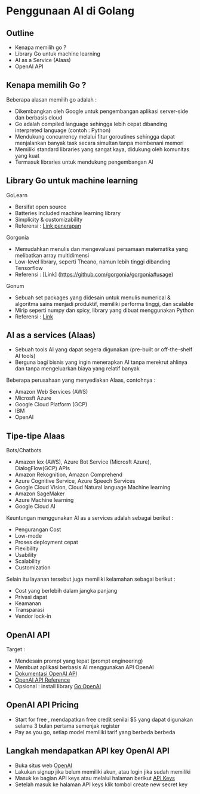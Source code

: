 # Penggunaan AI di Golang

## Outline

- Kenapa memilih go ?
- Library Go untuk machine learning
- AI as a Service (AIaas)
- OpenAI API

## Kenapa memilih Go ?

Beberapa alasan memilih go adalah :

- Dikembangkan oleh Google untuk pengembangan aplikasi server-side dan berbasis cloud
- Go adalah compiled language sehingga lebih cepat dibanding interpreted language (contoh : Python)
- Mendukung concurrency melalui fitur goroutines sehingga dapat menjalankan banyak task secara simultan tanpa membenani memori
- Memiliki standard libraries yang sangat kaya, didukung oleh komunitas yang kuat
- Termasuk libraries untuk mendukung pengembangan AI

## Library Go untuk machine learning

GoLearn

- Bersifat open source
- Batteries included machine learning library
- Simplicity & customizability
- Referensi : [Link penerapan](https://github.com/sjwhitworth/golearn#getting-started)

Gorgonia

- Memudahkan menulis dan mengevaluasi persamaan matematika yang melibatkan array multidimensi
- Low-level library, seperti Theano, namun lebih tinggi dibanding Tensorflow
- Referensi : [Link] (https://github.com/gorgonia/gorgonia#usage)

Gonum

- Sebuah set packages yang didesain untuk menulis numerical & algoritma sains menjadi produktif, memiliki performa tinggi, dan scalable
- Mirip seperti numpy dan spicy, library yang dibuat menggunakan Python
- Referensi : [Link](https://www.gonum.org/post/intro_to_gonum/)

## AI as a services (AIaas)

- Sebuah tools AI yang dapat segera digunakan (pre-built or off-the-shelf AI tools)
- Berguna bagi bisnis yang ingin menerapkan AI tanpa merekrut ahlinya dan tanpa mengeluarkan biaya yang relatif banyak

Beberapa perusahaan yang menyediakan AIaas, contohnya :

- Amazon Web Services (AWS)
- Microsft Azure
- Google Cloud Platform (GCP)
- IBM
- OpenAI

## Tipe-tipe AIaas

Bots/Chatbots

- Amazon lex (AWS), Azure Bot Service (Microsft Azure), DialogFlow(GCP)
  APIs
- Amazon Rekognition, Amazon Comprehend
- Azure Cognitive Service, Azure Speech Services
- Google Cloud Vision, Cloud Natural language
  Machine learning
- Amazon SageMaker
- Azure Machine learning
- Google Cloud AI

Keuntungan menggunakan AI as a services adalah sebagai berikut :

- Pengurangan Cost
- Low-mode
- Proses deployment cepat
- Flexibility
- Usability
- Scalability
- Customization

Selain itu layanan tersebut juga memiliki kelamahan sebagai berikut :

- Cost yang berlebih dalam jangka panjang
- Privasi dapat
- Keamanan
- Transparasi
- Vendor lock-in

## OpenAI API

Target :

- Mendesain prompt yang tepat (prompt engineering)
- Membuat aplikasi berbasis AI menggunakan API OpenAI
- [Dokumentasi OpenAI API](https://platform.openai.com/docs/introduction)
- [OpenAI API Reference](https://platform.openai.com/docs/api-reference/introduction)
- Opsional : install library [Go OpenAI](https://github.com/sashabaranov/go-openai)

## OpenAI API Pricing

- Start for free , mendapatkan free credit senilai $5 yang dapat digunakan selama 3 bulan pertama semenjak register
- Pay as you go, setiap model memiliki tarif yang berbeda berbeda

## Langkah mendapatkan API key OpenAI API

- Buka situs web [OpenAI](https://platform.openai.com/docs/api-reference)
- Lakukan signup jika belum memiliki akun, atau login jika sudah memiliki
- Masuk ke bagian API keys atau melalui halaman berikut [API Keys](https://platform.openai.com/account/api-keys)
- Setelah masuk ke halaman API keys klik tombol create new secret key
